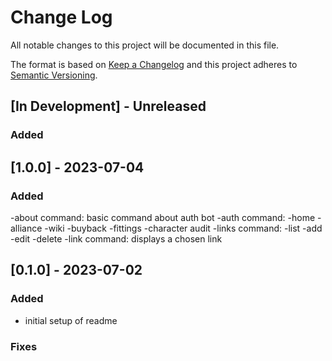 # Change Log

All notable changes to this project will be documented in this file.

The format is based on [Keep a Changelog](http://keepachangelog.com/)
and this project adheres to [Semantic Versioning](http://semver.org/).

## [In Development] - Unreleased

### Added

## [1.0.0] - 2023-07-04

### Added

-about command: basic command about auth bot
-auth command:
    -home
    -alliance
    -wiki
    -buyback
    -fittings
    -character audit
-links command:
    -list
    -add
    -edit
    -delete
-link command: displays a chosen link

## [0.1.0] - 2023-07-02

### Added

* initial setup of readme

### Fixes
